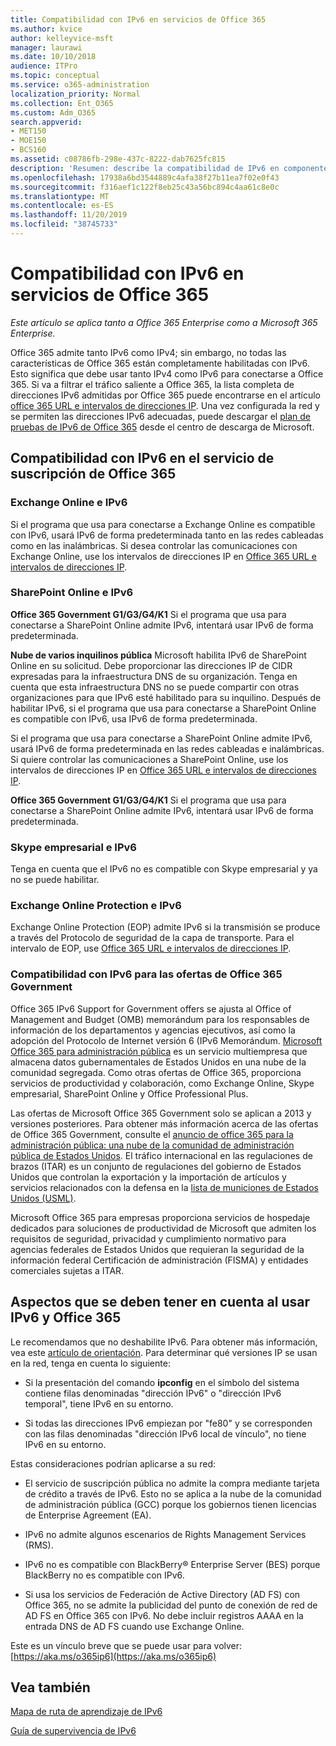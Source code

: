 ```yaml
---
title: Compatibilidad con IPv6 en servicios de Office 365
ms.author: kvice
author: kelleyvice-msft
manager: laurawi
ms.date: 10/10/2018
audience: ITPro
ms.topic: conceptual
ms.service: o365-administration
localization_priority: Normal
ms.collection: Ent_O365
ms.custom: Adm_O365
search.appverid:
- MET150
- MOE150
- BCS160
ms.assetid: c08786fb-298e-437c-8222-dab7625fc815
description: 'Resumen: describe la compatibilidad de IPv6 en componentes de Microsoft Office 365 y en ofertas de administración pública de Office 365.'
ms.openlocfilehash: 17938a6bd3544889c4afa38f27b11ea7f02e0f43
ms.sourcegitcommit: f316aef1c122f8eb25c43a56bc894c4aa61c8e0c
ms.translationtype: MT
ms.contentlocale: es-ES
ms.lasthandoff: 11/20/2019
ms.locfileid: "38745733"
---
```

# <a name="ipv6-support-in-office-365-services"></a>Compatibilidad con IPv6 en servicios de Office 365

*Este artículo se aplica tanto a Office 365 Enterprise como a Microsoft 365 Enterprise.*

Office 365 admite tanto IPv6 como IPv4; sin embargo, no todas las características de Office 365 están completamente habilitadas con IPv6. Esto significa que debe usar tanto IPv4 como IPv6 para conectarse a Office 365. Si va a filtrar el tráfico saliente a Office 365, la lista completa de direcciones IPv6 admitidas por Office 365 puede encontrarse en el artículo [office 365 URL e intervalos de direcciones IP](urls-and-ip-address-ranges.md). Una vez configurada la red y se permiten las direcciones IPv6 adecuadas, puede descargar el [plan de pruebas de IPv6 de Office 365](https://go.microsoft.com/fwlink/?LinkId=293447) desde el centro de descarga de Microsoft.
  
## <a name="ipv6-support-in-office-365-subscription-service"></a>Compatibilidad con IPv6 en el servicio de suscripción de Office 365

### <a name="exchange-online-and-ipv6"></a>Exchange Online e IPv6

Si el programa que usa para conectarse a Exchange Online es compatible con IPv6, usará IPv6 de forma predeterminada tanto en las redes cableadas como en las inalámbricas. Si desea controlar las comunicaciones con Exchange Online, use los intervalos de direcciones IP en [Office 365 URL e intervalos de direcciones IP](urls-and-ip-address-ranges.md).
  
### <a name="sharepoint-online-and-ipv6"></a>SharePoint Online e IPv6

 **Office 365 Government G1/G3/G4/K1** Si el programa que usa para conectarse a SharePoint Online admite IPv6, intentará usar IPv6 de forma predeterminada.
  
 **Nube de varios inquilinos pública** Microsoft habilita IPv6 de SharePoint Online en su solicitud. Debe proporcionar las direcciones IP de CIDR expresadas para la infraestructura DNS de su organización. Tenga en cuenta que esta infraestructura DNS no se puede compartir con otras organizaciones para que IPv6 esté habilitado para su inquilino. Después de habilitar IPv6, si el programa que usa para conectarse a SharePoint Online es compatible con IPv6, usa IPv6 de forma predeterminada.
  
Si el programa que usa para conectarse a SharePoint Online admite IPv6, usará IPv6 de forma predeterminada en las redes cableadas e inalámbricas. Si quiere controlar las comunicaciones a SharePoint Online, use los intervalos de direcciones IP en [Office 365 URL e intervalos de direcciones IP](urls-and-ip-address-ranges.md).
  
 **Office 365 Government G1/G3/G4/K1** Si el programa que usa para conectarse a SharePoint Online admite IPv6, intentará usar IPv6 de forma predeterminada.
  
### <a name="skype-for-business-and-ipv6"></a>Skype empresarial e IPv6

Tenga en cuenta que el IPv6 no es compatible con Skype empresarial y ya no se puede habilitar.
  
### <a name="exchange-online-protection-and-ipv6"></a>Exchange Online Protection e IPv6

Exchange Online Protection (EOP) admite IPv6 si la transmisión se produce a través del Protocolo de seguridad de la capa de transporte. Para el intervalo de EOP, use [Office 365 URL e intervalos de direcciones IP](urls-and-ip-address-ranges.md).
  
### <a name="ipv6-support-for-office-365-government-offerings"></a>Compatibilidad con IPv6 para las ofertas de Office 365 Government

Office 365 IPv6 Support for Government offers se ajusta al Office of Management and Budget (OMB) memorándum para los responsables de información de los departamentos y agencias ejecutivos, así como la adopción del Protocolo de Internet versión 6 (IPv6 Memorándum. [Microsoft Office 365 para administración pública](https://go.microsoft.com/fwlink/p/?LinkId=325414) es un servicio multiempresa que almacena datos gubernamentales de Estados Unidos en una nube de la comunidad segregada. Como otras ofertas de Office 365, proporciona servicios de productividad y colaboración, como Exchange Online, Skype empresarial, SharePoint Online y Office Professional Plus. 

Las ofertas de Microsoft Office 365 Government solo se aplican a 2013 y versiones posteriores. Para obtener más información acerca de las ofertas de Office 365 Government, consulte el [anuncio de office 365 para la administración pública: una nube de la comunidad de administración pública de Estados Unidos](https://go.microsoft.com/fwlink/p/?LinkId=325414). El tráfico internacional en las regulaciones de brazos (ITAR) es un conjunto de regulaciones del gobierno de Estados Unidos que controlan la exportación y la importación de artículos y servicios relacionados con la defensa en la [lista de municiones de Estados Unidos (USML)](https://go.microsoft.com/fwlink/p/?LinkId=325415). 

Microsoft Office 365 para empresas proporciona servicios de hospedaje dedicados para soluciones de productividad de Microsoft que admiten los requisitos de seguridad, privacidad y cumplimiento normativo para agencias federales de Estados Unidos que requieran la seguridad de la información federal Certificación de administración (FISMA) y entidades comerciales sujetas a ITAR.
  
## <a name="things-to-consider-when-using-ipv6-and-office-365"></a>Aspectos que se deben tener en cuenta al usar IPv6 y Office 365

Le recomendamos que no deshabilite IPv6. Para obtener más información, vea este [artículo de orientación](https://support.microsoft.com/help/929852/guidance-for-configuring-ipv6-in-windows-for-advanced-users). Para determinar qué versiones IP se usan en la red, tenga en cuenta lo siguiente:
  
- Si la presentación del comando **ipconfig** en el símbolo del sistema contiene filas denominadas "dirección IPv6" o "dirección IPv6 temporal", tiene IPv6 en su entorno.

- Si todas las direcciones IPv6 empiezan por "fe80" y se corresponden con las filas denominadas "dirección IPv6 local de vínculo", no tiene IPv6 en su entorno.

Estas consideraciones podrían aplicarse a su red:
  
- El servicio de suscripción pública no admite la compra mediante tarjeta de crédito a través de IPv6. Esto no se aplica a la nube de la comunidad de administración pública (GCC) porque los gobiernos tienen licencias de Enterprise Agreement (EA).

- IPv6 no admite algunos escenarios de Rights Management Services (RMS).

- IPv6 no es compatible con BlackBerry® Enterprise Server (BES) porque BlackBerry no es compatible con IPv6.

- Si usa los servicios de Federación de Active Directory (AD FS) con Office 365, no se admite la publicidad del punto de conexión de red de AD FS en Office 365 con IPv6. No debe incluir registros AAAA en la entrada DNS de AD FS cuando use Exchange Online. 

Este es un vínculo breve que se puede usar para volver: [https://aka.ms/o365ip6](https://aka.ms/o365ip6)
  
## <a name="see-also"></a>Vea también

[Mapa de ruta de aprendizaje de IPv6](https://docs.microsoft.com/previous-versions/windows/it-pro/windows-server-2008-R2-and-2008/gg250710(v%3dws.10))
  
[Guía de supervivencia de IPv6](https://social.technet.microsoft.com/wiki/contents/articles/1728.ipv6-survival-guide.aspx)
